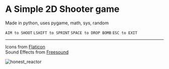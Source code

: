 # A Simple 2D Shooter game
Made in python, uses pygame, math, sys, random


`
AIM to SHOOT
`
`
LSHIFT to SPRINT
`
`
SPACE to DROP BOMB
`
`
ESC to EXIT
`


____
Icons from <a href="https://www.flaticon.com/free-icons/" title="icons">Flaticon</a><br>
Sound Effects from <a href="https://www.freesound.org" title="icons">Freesound</a>


![honest_reactor](https://raup.s-ul.eu/3gXzrQ5W)

